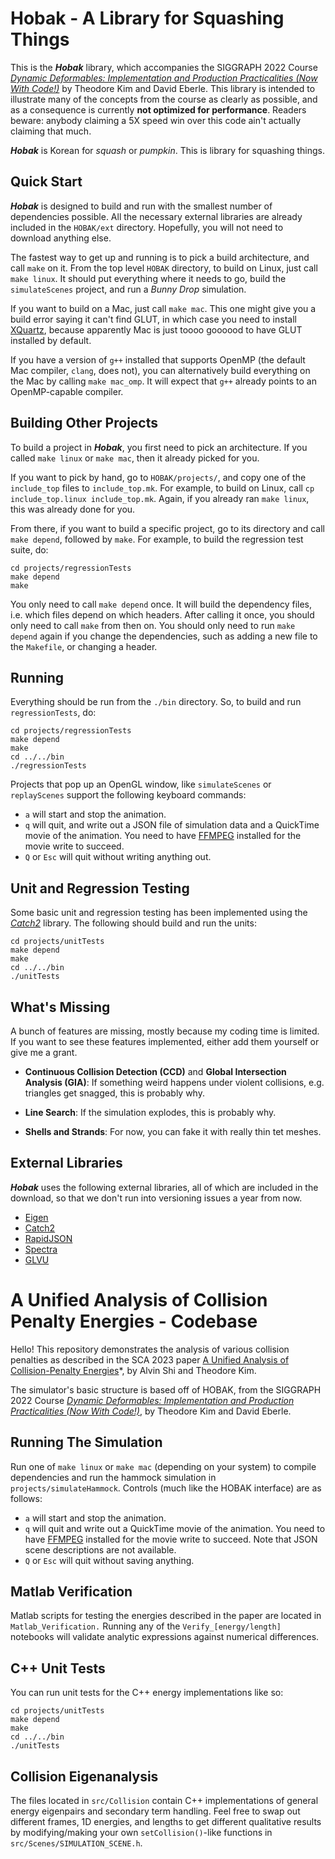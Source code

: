 # Hobak - A Library for Squashing Things

This is the ***Hobak*** library, which accompanies the SIGGRAPH 2022 Course *[Dynamic Deformables: Implementation and Production Practicalities (Now With Code!)](http://www.tkim.graphics/DYNAMIC_DEFORMABLES/)* 
by Theodore Kim and David Eberle. This library is intended to illustrate many of the concepts from the course as clearly as possible,
and as a consequence is currently **not optimized for performance**. Readers beware: anybody claiming a 5X speed win over this
code ain't actually claiming that much.

***Hobak*** is Korean for *squash* or *pumpkin*. This is library for squashing things.

## Quick Start

***Hobak*** is designed to build and run with the smallest number of dependencies possible. All the necessary external libraries
are already included in the `HOBAK/ext` directory. Hopefully, you will not need to download anything else.

The fastest way to get up and running is to pick a build architecture, and call `make` on it. From the top level `HOBAK` directory,
to build on Linux, just call `make linux`. It should put everything where it needs to go, build the `simulateScenes` project, 
and run a *Bunny Drop* simulation. 

If you want to build on a Mac, just call `make mac`. This one might give you a build error saying it can't find GLUT, in which 
case you need to install [XQuartz](https://www.xquartz.org/), because apparently Mac is just toooo goooood to have GLUT installed 
by default.

If you have a version of `g++` installed that supports OpenMP (the default Mac compiler, `clang`, does not), you can alternatively 
build everything on the Mac by calling `make mac_omp`. It will expect that `g++` already points to an OpenMP-capable compiler.

## Building Other Projects

To build a project in ***Hobak***, you first need to pick an architecture. If you called `make linux` or `make mac`, then it
already picked for you.

If you want to pick by hand, go to `HOBAK/projects/`, and copy one of the `include_top` files to `include_top.mk`. 
For example, to build on Linux, call `cp include_top.linux include_top.mk`. Again, if you already ran `make linux`, this was 
already done for you.

From there, if you want to build a specific project, go to its directory and call `make depend`, followed by `make`.
For example, to build the regression test suite, do:

    cd projects/regressionTests
    make depend
    make

You only need to call `make depend` once. It will build the dependency files, i.e. which files depend on which headers.
After calling it once, you should only need to call `make` from then on. You should only need to run `make depend` again if 
you change the dependencies, such as adding a new file to the `Makefile`, or changing a header.

## Running

Everything should be run from the `./bin` directory. So, to build and run `regressionTests`, do:

    cd projects/regressionTests
    make depend
    make
    cd ../../bin
    ./regressionTests

Projects that pop up an OpenGL window, like `simulateScenes` or `replayScenes` support the following keyboard commands:

 - `a` will start and stop the animation.
 - `q` will quit, and write out a JSON file of simulation data and a QuickTime movie of the animation. You need to have [FFMPEG](https://ffmpeg.org/)
installed for the movie write to succeed.
 - `Q` or `Esc` will quit without writing anything out.

## Unit and Regression Testing

Some basic unit and regression testing has been implemented using the *[Catch2](https://github.com/catchorg/Catch2)* library. The following
should build and run the units:

    cd projects/unitTests
    make depend
    make
    cd ../../bin
    ./unitTests

## What's Missing

A bunch of features are missing, mostly because my coding time is limited. If you want to see these features
implemented, either add them yourself or give me a grant.

 - **Continuous Collision Detection (CCD)** and **Global Intersection Analysis (GIA)**: If something weird happens
 under violent collisions, e.g. triangles get snagged, this is probably why.

 - **Line Search**: If the simulation explodes, this is probably why.

 - **Shells and Strands**: For now, you can fake it with really thin tet meshes.

## External Libraries

***Hobak*** uses the following external libraries, all of which are included in the download, so that we don't run into versioning
issues a year from now.

 - [Eigen](https://eigen.tuxfamily.org)
 - [Catch2](https://github.com/catchorg/Catch2)
 - [RapidJSON](https://rapidjson.org)
 - [Spectra](https://spectralib.org)
 - [GLVU](http://www.cs.unc.edu/~walk/software/glvu/)

<!---
## The Tobj file format

Several tet mesh files are provided for you in the *./data/* directory, such as a simple cube at different resolutions, 
and the Bunny at several resolutions. These are stored in a flat, text-based *.tobj* format, which is the same as the 
popular *[.obj](https://en.wikipedia.org/wiki/Wavefront_.obj_file)* format.

Vertices are specified the same way as before, and are numbered according to the order that they appear in the file

    v 1.0 2.0 1.0

The only new addition is a tetrahedron tag has also been added, denoted *t*, which indicates with vertices make up
a tetrahedron

    t 100 341 82 900

I sure hope the *t* tag wasn't already taken in the .obj specification. There wasn't any conflict that I could see.

To make your life slightly easier, I have also included a [Gmsh](http://gmsh.info) to Tobj converter, under the project
*gmshToTobj*. It uses the Gmsh loader from Qingnan Zhou's [PyMesh](https://github.com/PyMesh/PyMesh) library.
--->

# A Unified Analysis of Collision Penalty Energies - Codebase

Hello! This repository demonstrates the analysis of various collision penalties as described in the SCA 2023 paper [A Unified Analysis of Collision-Penalty Energies](https://www.alvin.pizza/unified-analysis-penalty-energies)*, by Alvin Shi and Theodore Kim.

The simulator's basic structure is based off of HOBAK, from the SIGGRAPH 2022 Course *[Dynamic Deformables: Implementation and Production Practicalities (Now With Code!)](http://www.tkim.graphics/DYNAMIC_DEFORMABLES/)*, by Theodore Kim and David Eberle.

## Running The Simulation
Run one of `make linux` or `make mac` (depending on your system) to compile dependencies and run the hammock simulation in `projects/simulateHammock`. 
Controls (much like the HOBAK interface) are as follows: 

 - `a` will start and stop the animation.
 - `q` will quit and write out a QuickTime movie of the animation. You need to have [FFMPEG](https://ffmpeg.org/)
installed for the movie write to succeed. Note that JSON scene descriptions are not available.
 - `Q` or `Esc` will quit without saving anything.

## Matlab Verification
Matlab scripts for testing the energies described in the paper are located in `Matlab_Verification.` Running any of the `Verify_[energy/length]` notebooks will validate analytic expressions against numerical differences.

## C++ Unit Tests
You can run unit tests for the C++ energy implementations like so:

    cd projects/unitTests
    make depend
    make
    cd ../../bin
    ./unitTests

## Collision Eigenanalysis
The files located in `src/Collision` contain C++ implementations of general energy eigenpairs and
secondary term handling. Feel free to swap out different frames, 1D energies, and lengths to get different qualitative results by modifying/making your own `setCollision()`-like functions in `src/Scenes/SIMULATION_SCENE.h`.
